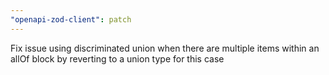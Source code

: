 ```yaml
---
"openapi-zod-client": patch
---
```


Fix issue using discriminated union when there are multiple items within an allOf block by reverting to a union type for this case
